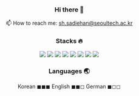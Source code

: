 <!--
**hanmind/hanmind** is a ✨ _special_ ✨ repository because its `README.md` (this file) appears on your GitHub profile.

Here are some ideas to get you started:

- 🔭 I’m currently working on ...
- 🌱 I’m currently learning ...
- 👯 I’m looking to collaborate on ...
- 🤔 I’m looking for help with ...
- 💬 Ask me about ...
- 📫 How to reach me: ...
- 😄 Pronouns: ...
- ⚡ Fun fact: ...

아이콘 뱃지 사이트 https://simpleicons.org/?q=numpy
-->
<div align="center">
  
### Hi there 👋
📫 How to reach me: sh.sadiehan@seoultech.ac.kr 
### Stacks 🔥
<img src="https://img.shields.io/badge/Django-092E20?style=flat&logo=django&logoColor=white"/> <img src="https://img.shields.io/badge/FastAPI-009688?style=flat&logo=fastapi&logoColor=white"/> <img src="https://img.shields.io/badge/Python-3776AB?style=flat&logo=Python&logoColor=white"/> <img src="https://img.shields.io/badge/PyTorch-EE4C2C?style=flat&logo=PyTorch&logoColor=white"/> <img src="https://img.shields.io/badge/pandas-150458?style=flat&logo=pandas&logoColor=white"/>
<img src="https://img.shields.io/badge/scikitlearn-F7931E?style=flat&logo=scikitlearn&logoColor=white"/>
<img src="https://img.shields.io/badge/MySQL-4479A1?style=flat&logo=mysql&logoColor=white"/> <img src="https://img.shields.io/badge/Slack-4A154B?style=flat&logo=slack&logoColor=white"/>
### Languages 🌏
Korean ◼◼◼
English ◼◼◻
German ◼◻◻
</div>
